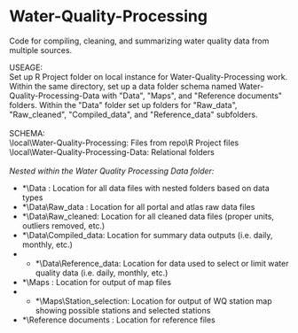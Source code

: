 # Water-Quality-Processing
Code for compiling, cleaning, and summarizing water quality data from multiple sources. 

USEAGE:<br>
Set up R Project folder on local instance for Water-Quality-Processing work.<br>
Within the same directory, set up a data folder schema named Water-Quality-Processing-Data with "Data", "Maps", and "Reference documents" folders. 
Within the "Data" folder set up folders for "Raw_data", "Raw_cleaned", "Compiled_data", and "Reference_data" subfolders.<br> <br>
SCHEMA: <br>
\local\Water-Quality-Processing:   Files from repo\R Project files<br>
\local\Water-Quality-Processing-Data:   Relational folders<br> <br>
_Nested within the Water Quality Processing Data folder:_ 
*   *\Data :   Location for all data files with nested folders based on data types <br>
*   *\Data\Raw_data :   Location for all portal and atlas raw data files <br>
*   *\Data\Raw_cleaned:   Location for all cleaned data files (proper units, outliers removed, etc.)<br>
*   *\Data\Compiled_data:   Location for summary data outputs (i.e. daily, monthly, etc.) <br>
*   *   *\Data\Reference_data:   Location for data used to select or limit water quality data (i.e. daily, monthly, etc.) <br> 
*   *\Maps :   Location for output of map files <br>
*   *   *\Maps\Station_selection:   Location for output of WQ station map showing possible stations and selected stations<br> 
*   *\Reference documents :   Location for reference files <br>
